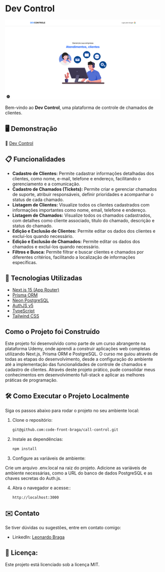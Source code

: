 # Dev Control

<div style="text-align: center">
<img src='/public/print.png' alt='Página Inicial com uma ilustração de um homem usando o computador e uma mulher no celular' />
</div>

Bem-vindo ao **Dev Control**, uma plataforma de controle de chamados de clientes.

## 🖥️ Demonstração

🔗 [Dev Control](https://dev-control-phi.vercel.app)

## 📋 Funcionalidades

- **Cadastro de Clientes:** Permite cadastrar informações detalhadas dos clientes, como nome, e-mail, telefone e endereço, facilitando o gerenciamento e a comunicação.
- **Cadastro de Chamados (Tickets):** Permite criar e gerenciar chamados de suporte, atribuir responsáveis, definir prioridades e acompanhar o status de cada chamado.
- **Listagem de Clientes:** Visualize todos os clientes cadastrados com informações importantes como nome, email, telefone e endereço.
- **Listagem de Chamados:** Visualize todos os chamados cadastrados, com detalhes como cliente associado, titulo do chamado, descrição e status do chamado.
- **Edição e Exclusão de Clientes:** Permite editar os dados dos clientes e excluí-los quando necessário.
- **Edição e Exclusão de Chamados:** Permite editar os dados dos chamados e excluí-los quando necessário.
- **Filtros e Busca:** Permite filtrar e buscar clientes e chamados por diferentes critérios, facilitando a localização de informações específicas.

## 🚀 Tecnologias Utilizadas

- [Next.js 15 (App Router)](https://nextjs.org/)
- [Prisma ORM](https://www.prisma.io)
- [Neon PostgreSQL](https://neon.tech)
- [AuthJS v5](https://authjs.dev)
- [TypeScript](https://www.typescriptlang.org/)
- [Tailwind CSS](https://tailwindcss.com/)

## Como o Projeto foi Construído

Este projeto foi desenvolvido como parte de um curso abrangente na plataforma Udemy, onde aprendi a construir aplicações web completas utilizando Next.js, Prisma ORM e PostgreSQL. O curso me guiou através de todas as etapas do desenvolvimento, desde a configuração do ambiente até a implementação das funcionalidades de controle de chamados e cadastro de clientes. Através deste projeto prático, pude consolidar meus conhecimentos em desenvolvimento full-stack e aplicar as melhores práticas de programação.

## 🛠️ Como Executar o Projeto Localmente

Siga os passos abaixo para rodar o projeto no seu ambiente local:

1. Clone o repositório:

   ```bash
   git@github.com:code-front-braga/call-control.git
   ```

2. Instale as dependências:

   ```bash
   npm install
   ```

3. Configure as variáveis de ambiente:

Crie um arquivo .env.local na raiz do projeto.
Adicione as variáveis de ambiente necessárias, como a URL do banco de dados PostgreSQL e as chaves secretas do Auth.js.

4. Abra o navegador e acesse::
   ```bash
   http://localhost:3000
   ```

## ✉️ Contato

Se tiver dúvidas ou sugestões, entre em contato comigo:

- LinkedIn: [Leonardo Braga](https://www.linkedin.com/in/leonardo-braga-8b7856216/)

## 📝 Licença:

Este projeto está licenciado sob a licença MIT.
